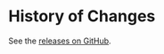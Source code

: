 # History of Changes

See the [releases on GitHub](https://github.com/tfsaggregator/tfsaggregator/releases/).
